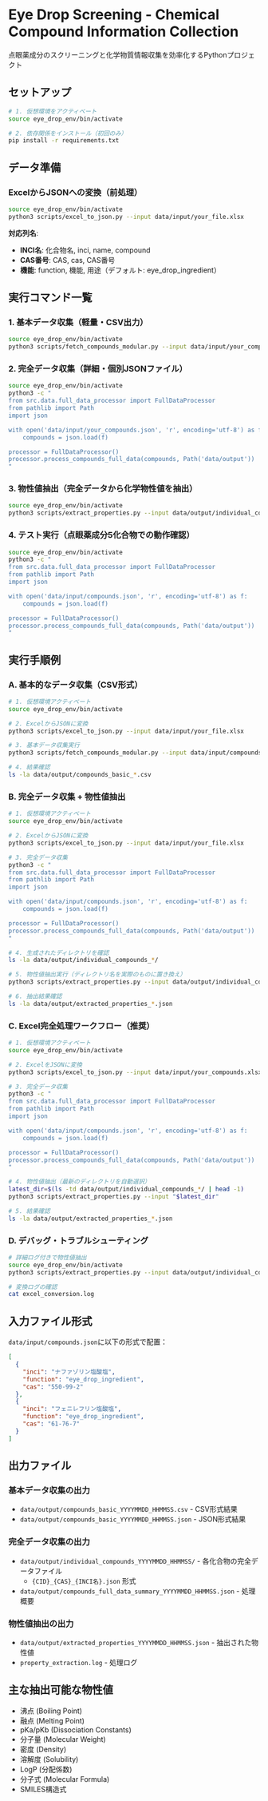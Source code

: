 # Eye Drop Screening - Chemical Compound Information Collection

点眼薬成分のスクリーニングと化学物質情報収集を効率化するPythonプロジェクト

## セットアップ

```bash
# 1. 仮想環境をアクティベート
source eye_drop_env/bin/activate

# 2. 依存関係をインストール（初回のみ）
pip install -r requirements.txt
```

## データ準備

### ExcelからJSONへの変換（前処理）

```bash
source eye_drop_env/bin/activate
python3 scripts/excel_to_json.py --input data/input/your_file.xlsx
```

**対応列名**:
- **INCI名**: 化合物名, inci, name, compound
- **CAS番号**: CAS, cas, CAS番号  
- **機能**: function, 機能, 用途（デフォルト: eye_drop_ingredient）

## 実行コマンド一覧

### 1. 基本データ収集（軽量・CSV出力）

```bash
source eye_drop_env/bin/activate
python3 scripts/fetch_compounds_modular.py --input data/input/your_compounds.json
```

### 2. 完全データ収集（詳細・個別JSONファイル）

```bash
source eye_drop_env/bin/activate
python3 -c "
from src.data.full_data_processor import FullDataProcessor
from pathlib import Path
import json

with open('data/input/your_compounds.json', 'r', encoding='utf-8') as f:
    compounds = json.load(f)

processor = FullDataProcessor()
processor.process_compounds_full_data(compounds, Path('data/output'))
"
```

### 3. 物性値抽出（完全データから化学物性値を抽出）

```bash
source eye_drop_env/bin/activate
python3 scripts/extract_properties.py --input data/output/individual_compounds_YYYYMMDD_HHMMSS/
```

### 4. テスト実行（点眼薬成分5化合物での動作確認）

```bash
source eye_drop_env/bin/activate
python3 -c "
from src.data.full_data_processor import FullDataProcessor
from pathlib import Path
import json

with open('data/input/compounds.json', 'r', encoding='utf-8') as f:
    compounds = json.load(f)

processor = FullDataProcessor()
processor.process_compounds_full_data(compounds, Path('data/output'))
"
```

## 実行手順例

### A. 基本的なデータ収集（CSV形式）

```bash
# 1. 仮想環境アクティベート
source eye_drop_env/bin/activate

# 2. ExcelからJSONに変換
python3 scripts/excel_to_json.py --input data/input/your_file.xlsx

# 3. 基本データ収集実行
python3 scripts/fetch_compounds_modular.py --input data/input/compounds.json

# 4. 結果確認
ls -la data/output/compounds_basic_*.csv
```

### B. 完全データ収集 + 物性値抽出

```bash
# 1. 仮想環境アクティベート  
source eye_drop_env/bin/activate

# 2. ExcelからJSONに変換
python3 scripts/excel_to_json.py --input data/input/your_file.xlsx

# 3. 完全データ収集
python3 -c "
from src.data.full_data_processor import FullDataProcessor
from pathlib import Path
import json

with open('data/input/compounds.json', 'r', encoding='utf-8') as f:
    compounds = json.load(f)

processor = FullDataProcessor()
processor.process_compounds_full_data(compounds, Path('data/output'))
"

# 4. 生成されたディレクトリを確認
ls -la data/output/individual_compounds_*/

# 5. 物性値抽出実行（ディレクトリ名を実際のものに置き換え）
python3 scripts/extract_properties.py --input data/output/individual_compounds_20250910_001610/

# 6. 抽出結果確認
ls -la data/output/extracted_properties_*.json
```

### C. Excel完全処理ワークフロー（推奨）

```bash
# 1. 仮想環境アクティベート
source eye_drop_env/bin/activate

# 2. ExcelをJSONに変換
python3 scripts/excel_to_json.py --input data/input/your_compounds.xlsx

# 3. 完全データ収集
python3 -c "
from src.data.full_data_processor import FullDataProcessor
from pathlib import Path
import json

with open('data/input/compounds.json', 'r', encoding='utf-8') as f:
    compounds = json.load(f)

processor = FullDataProcessor()
processor.process_compounds_full_data(compounds, Path('data/output'))
"

# 4. 物性値抽出（最新のディレクトリを自動選択）
latest_dir=$(ls -td data/output/individual_compounds_*/ | head -1)
python3 scripts/extract_properties.py --input "$latest_dir"

# 5. 結果確認
ls -la data/output/extracted_properties_*.json
```

### D. デバッグ・トラブルシューティング

```bash
# 詳細ログ付きで物性値抽出
source eye_drop_env/bin/activate
python3 scripts/extract_properties.py --input data/output/individual_compounds_YYYYMMDD_HHMMSS/ --debug

# 変換ログの確認
cat excel_conversion.log
```

## 入力ファイル形式

`data/input/compounds.json`に以下の形式で配置：

```json
[
  {
    "inci": "ナファゾリン塩酸塩",
    "function": "eye_drop_ingredient", 
    "cas": "550-99-2"
  },
  {
    "inci": "フェニレフリン塩酸塩",
    "function": "eye_drop_ingredient",
    "cas": "61-76-7"
  }
]
```

## 出力ファイル

### 基本データ収集の出力
- `data/output/compounds_basic_YYYYMMDD_HHMMSS.csv` - CSV形式結果
- `data/output/compounds_basic_YYYYMMDD_HHMMSS.json` - JSON形式結果

### 完全データ収集の出力
- `data/output/individual_compounds_YYYYMMDD_HHMMSS/` - 各化合物の完全データファイル
  - `{CID}_{CAS}_{INCI名}.json` 形式
- `data/output/compounds_full_data_summary_YYYYMMDD_HHMMSS.json` - 処理概要

### 物性値抽出の出力
- `data/output/extracted_properties_YYYYMMDD_HHMMSS.json` - 抽出された物性値
- `property_extraction.log` - 処理ログ

## 主な抽出可能な物性値

- 沸点 (Boiling Point)
- 融点 (Melting Point) 
- pKa/pKb (Dissociation Constants)
- 分子量 (Molecular Weight)
- 密度 (Density)
- 溶解度 (Solubility)
- LogP (分配係数)
- 分子式 (Molecular Formula)
- SMILES構造式